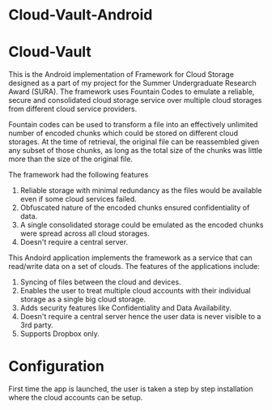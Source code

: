 # Cloud-Vault-Android
# Cloud-Vault
This is the Android implementation of Framework for Cloud Storage designed as a part of my project for the Summer Undergraduate Research Award (SURA). The framework uses Fountain Codes to emulate a reliable, secure and consolidated cloud storage service over multiple cloud storages from different cloud service providers. 

Fountain codes can be used to transform a file into an effectively unlimited number of encoded chunks which could be stored on different cloud storages. At the time of retrieval, the original file can be reassembled given any subset of those chunks, as long as the total size of the chunks was little more than the size of the original file.

The framework had the following features
1. Reliable storage with minimal redundancy as the files would be available even if some cloud services failed.
2. Obfuscated nature of the encoded chunks ensured confidentiality of data.
3. A single consolidated storage could be emulated as the encoded chunks were spread across all cloud storages. 
4. Doesn't require a central server.

This Andoird application implements the framework as a service that can read/write data on a set of clouds. The features of the applications include:
1. Syncing of files between the cloud and devices.
2. Enables the user to treat multiple cloud accounts with their individual storage as a single big cloud storage.
3. Adds security features like Confidentiality and Data Availability.
4. Doesn't require a central server hence the user data is never visible to a 3rd party.
5. Supports Dropbox only.


# Configuration
First time the app is launched, the user is taken a step by step installation where the cloud accounts can be setup.
